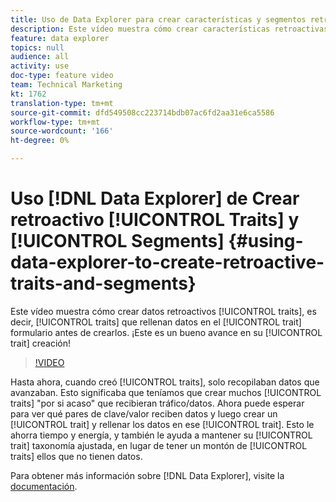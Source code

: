 ```yaml
---
title: Uso de Data Explorer para crear características y segmentos retroactivos
description: Este vídeo muestra cómo crear características retroactivas, es decir, características que rellenan datos en la característica desde antes de crearlos. ¡Este es un bueno avance en la creación de rasgos!
feature: data explorer
topics: null
audience: all
activity: use
doc-type: feature video
team: Technical Marketing
kt: 1762
translation-type: tm+mt
source-git-commit: dfd549508cc223714bdb07ac6fd2aa31e6ca5586
workflow-type: tm+mt
source-wordcount: '166'
ht-degree: 0%

---
```



# Uso [!DNL Data Explorer] de Crear retroactivo [!UICONTROL Traits] y [!UICONTROL Segments] {#using-data-explorer-to-create-retroactive-traits-and-segments}

Este vídeo muestra cómo crear datos retroactivos [!UICONTROL traits], es decir, [!UICONTROL traits] que rellenan datos en el [!UICONTROL trait] formulario antes de crearlos. ¡Este es un bueno avance en su [!UICONTROL trait] creación!

>[!VIDEO](https://video.tv.adobe.com/v/25169/?quality=12)

Hasta ahora, cuando creó [!UICONTROL traits], solo recopilaban datos que avanzaban. Esto significaba que teníamos que crear muchos [!UICONTROL traits] &quot;por si acaso&quot; que recibieran tráfico/datos. Ahora puede esperar para ver qué pares de clave/valor reciben datos y luego crear un [!UICONTROL trait] y rellenar los datos en ese [!UICONTROL trait]. Esto le ahorra tiempo y energía, y también le ayuda a mantener su [!UICONTROL trait] taxonomía ajustada, en lugar de tener un montón de [!UICONTROL traits] ellos que no tienen datos.

Para obtener más información sobre [!DNL Data Explorer], visite la [documentación](https://experiencecloud.adobe.com/resources/help/en_US/aam/data-explorer.html).